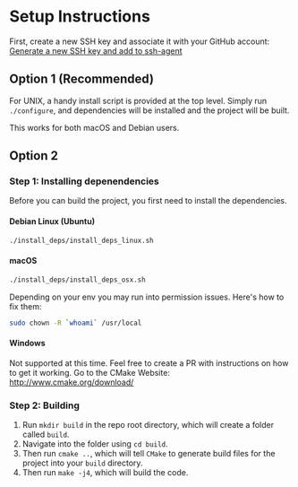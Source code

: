 # Setup Instructions

First, create a new SSH key and associate it with your GitHub account:
[Generate a new SSH key and add to ssh-agent](https://docs.github.com/en/github/authenticating-to-github/connecting-to-github-with-ssh/generating-a-new-ssh-key-and-adding-it-to-the-ssh-agent)

## Option 1 (Recommended)
For UNIX, a handy install script is provided at the top level.
Simply run `./configure`, and dependencies will be installed and the project will be built.

This works for both macOS and Debian users.

## Option 2

### Step 1: Installing depenendencies

Before you can build the project, you first need to install the dependencies.

#### Debian Linux (Ubuntu)
```bash
./install_deps/install_deps_linux.sh
```

#### macOS

```bash
./install_deps/install_deps_osx.sh
```

Depending on your env you may run into permission issues. Here's how to fix them:
```bash
sudo chown -R `whoami` /usr/local
```

#### Windows
Not supported at this time. Feel free to create a PR with instructions on how to get it working.
Go to the CMake Website: http://www.cmake.org/download/

### Step 2: Building

1. Run `mkdir build` in the repo root directory, which will create a folder called `build`.
2. Navigate into the folder using `cd build`.
3. Then run `cmake ..`, which will tell `CMake` to generate build files for the project into your `build` directory.
4. Then run `make -j4`, which will build the code.
